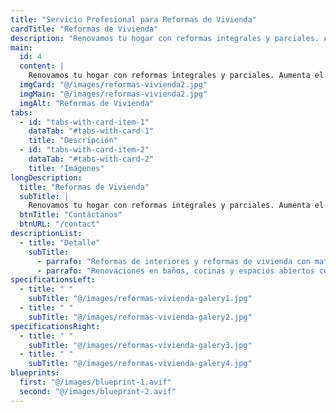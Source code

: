 ```yaml
---
title: "Servicio Profesional para Reformas de Vivienda"
cardTitle: "Reformas de Vivienda"
description: "Renovamos tu hogar con reformas integrales y parciales. Aumenta el valor y la comodidad de tu hogar con reformas profesionales."
main:
  id: 4
  content: |
    Renovamos tu hogar con reformas integrales y parciales. Aumenta el valor y la comodidad de tu hogar con reformas profesionales.
  imgCard: "@/images/reformas-vivienda2.jpg"
  imgMain: "@/images/reformas-vivienda2.jpg"
  imgAlt: "Reformas de Vivienda"
tabs:
  - id: "tabs-with-card-item-1"
    dataTab: "#tabs-with-card-1"
    title: "Descripción"
  - id: "tabs-with-card-item-2"
    dataTab: "#tabs-with-card-2"
    title: "Imágenes"
longDescription:
  title: "Reformas de Vivienda"
  subTitle: |
    Renovamos tu hogar con reformas integrales y parciales. Aumenta el valor y la comodidad de tu hogar con reformas profesionales."
  btnTitle: "Contáctanos"
  btnURL: "/contact"
descriptionList:
  - title: "Detalle"
    subTitle:
      - parrafo: "Reformas de interiores y reformas de vivienda con materiales de alta calidad."
      - parrafo: "Renovaciones en baños, cocinas y espacios abiertos con un diseño moderno y funcional." 
specificationsLeft:
  - title: " "
    subTitle: "@/images/reformas-vivienda-galery1.jpg"
  - title: " "
    subTitle: "@/images/reformas-vivienda-galery2.jpg"
specificationsRight:
  - title: " "
    subTitle: "@/images/reformas-vivienda-galery3.jpg"
  - title: " "
    subTitle: "@/images/reformas-vivienda-galery4.jpg"
blueprints:
  first: "@/images/blueprint-1.avif"
  second: "@/images/blueprint-2.avif"   
---
```

